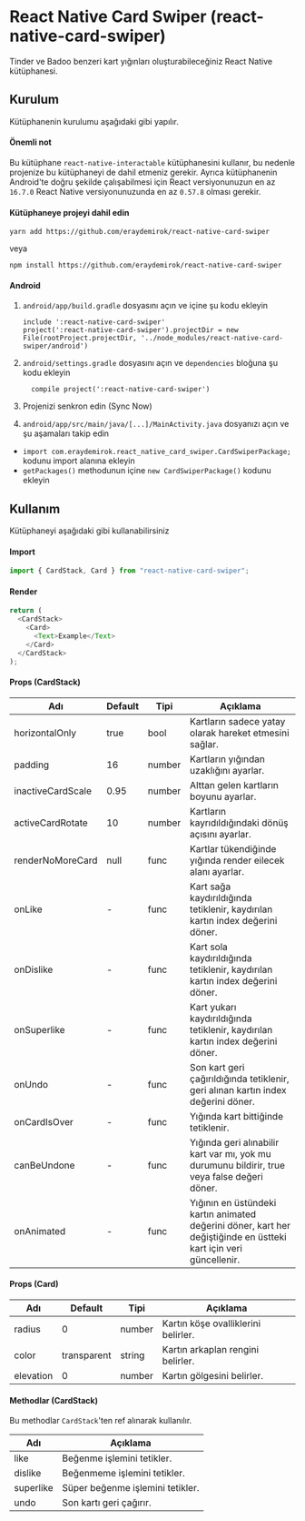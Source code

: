 # React Native Card Swiper (react-native-card-swiper)

Tinder ve Badoo benzeri kart yığınları oluşturabileceğiniz React Native kütüphanesi.


## Kurulum

Kütüphanenin kurulumu aşağıdaki gibi yapılır.


#### Önemli not

Bu kütüphane `react-native-interactable` kütüphanesini kullanır, bu nedenle projenize bu kütüphaneyi de dahil etmeniz gerekir. Ayrıca kütüphanenin Android'te doğru şekilde çalışabilmesi için React versiyonunuzun en az `16.7.0` React Native versiyonunuzunda en az `0.57.8` olması gerekir.


#### Kütüphaneye projeyi dahil edin

```
yarn add https://github.com/eraydemirok/react-native-card-swiper
```

veya

```
npm install https://github.com/eraydemirok/react-native-card-swiper
```


#### Android

1. `android/app/build.gradle` dosyasını açın ve içine şu kodu ekleyin

   ```
   include ':react-native-card-swiper'
   project(':react-native-card-swiper').projectDir = new File(rootProject.projectDir, '../node_modules/react-native-card-swiper/android')
   ```
   
2. `android/settings.gradle` dosyasını açın ve `dependencies` bloğuna şu kodu ekleyin

   ```
     compile project(':react-native-card-swiper')
   ```
   
3. Projenizi senkron edin (Sync Now)

4. `android/app/src/main/java/[...]/MainActivity.java` dosyanızı açın ve şu aşamaları takip edin

- `import com.eraydemirok.react_native_card_swiper.CardSwiperPackage;` kodunu import alanına ekleyin
- `getPackages()` methodunun içine `new CardSwiperPackage()` kodunu ekleyin


## Kullanım

Kütüphaneyi aşağıdaki gibi kullanabilirsiniz


#### Import

```javascript
import { CardStack, Card } from "react-native-card-swiper";
```


#### Render

```javascript
return (
  <CardStack>
    <Card>
      <Text>Example</Text>
    </Card>
  </CardStack>
);
```


#### Props (CardStack)

| Adı               | Default | Tipi   | Açıklama                                                                                                          |
| ----------------- | ------- | ------ | ----------------------------------------------------------------------------------------------------------------- |
| horizontalOnly    | true    | bool   | Kartların sadece yatay olarak hareket etmesini sağlar.                                                            |
| padding           | 16      | number | Kartların yığından uzaklığını ayarlar.                                                                            |
| inactiveCardScale | 0.95    | number | Alttan gelen kartların boyunu ayarlar.                                                                            |
| activeCardRotate  | 10      | number | Kartların kayrıdıldığındaki dönüş açısını ayarlar.                                                                |
| renderNoMoreCard  | null    | func   | Kartlar tükendiğinde yığında render eilecek alanı ayarlar.                                                        |
| onLike            | -       | func   | Kart sağa kaydırıldığında tetiklenir, kaydırılan kartın index değerini döner.                                     |
| onDislike         | -       | func   | Kart sola kaydırıldığında tetiklenir, kaydırılan kartın index değerini döner.                                     |
| onSuperlike       | -       | func   | Kart yukarı kaydırıldığında tetiklenir, kaydırılan kartın index değerini döner.                                   |
| onUndo            | -       | func   | Son kart geri çağırıldığında tetiklenir, geri alınan kartın index değerini döner.                                 |
| onCardIsOver      | -       | func   | Yığında kart bittiğinde tetiklenir.                                                                               |
| canBeUndone       | -       | func   | Yığında geri alınabilir kart var mı, yok mu durumunu bildirir, true veya false değeri döner.                      |
| onAnimated        | -       | func   | Yığının en üstündeki kartın animated değerini döner, kart her değiştiğinde en üstteki kart için veri güncellenir. |


#### Props (Card)

| Adı       | Default     | Tipi   | Açıklama                            |
| --------- | ----------- | ------ | ----------------------------------- |
| radius    | 0           | number | Kartın köşe ovalliklerini belirler. |
| color     | transparent | string | Kartın arkaplan rengini belirler.   |
| elevation | 0           | number | Kartın gölgesini belirler.          |


#### Methodlar (CardStack)

Bu methodlar `CardStack`'ten ref alınarak kullanılır.

| Adı       | Açıklama                         |
| --------- | -------------------------------- |
| like      | Beğenme işlemini tetikler.       |
| dislike   | Beğenmeme işlemini tetikler.     |
| superlike | Süper beğenme işlemini tetikler. |
| undo      | Son kartı geri çağırır.          |

